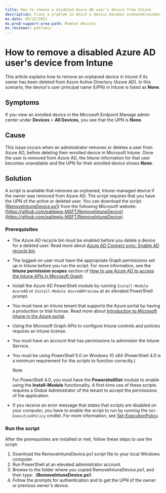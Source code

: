 ```yaml
---
title: How to remove a disabled Azure AD user's device from Intune
description: Fixes a problem in which a device becomes orphaned/unidentifiable if its owner is removed from Azure Active Directory before the device is removed from Microsoft Intune.
ms.date: 09/22/2021
ms.prod-support-area-path: Remove devices
ms.reviewer: patlewis
---
```


# How to remove a disabled Azure AD user's device from Intune

This article explains how to remove an orphaned device in Intune if its owner has been deleted from Azure Active Directory (Azure AD). In this scenario, the device's user principal name (UPN) in Intune is listed as **None**.

## Symptoms

If you view an enrolled device in the Microsoft Endpoint Manage admin center under **Devices** > **All Devices**, you see that the UPN is **None**.

## Cause

This issue occurs when an administrator removes or deletes a user from Azure AD, before deleting their enrolled device in Microsoft Intune. Once the user is removed from Azure AD, the Intune information for that user becomes unavailable and the UPN for their enrolled device shows **None**.

## Solution

A script is available that removes an orphaned, Intune-managed device if the owner was removed from Azure AD. The script requires that you have the UPN of the active or deleted user. You can download the script ([RemoveIntuneDevice.ps1](https://github.com/patlewis-MSFT/RemoveIntuneDevice/blob/master/RemoveIntuneDevice.ps1)) from the following Microsoft website:  
[https://github.com/patlewis-MSFT/RemoveIntuneDevice](https://github.com/patlewis-MSFT/RemoveIntuneDevice)

### Prerequisites

- The Azure AD recycle bin must be enabled before you delete a device for a deleted user. Read more about [Azure AD Connect sync: Enable AD recycle bin](/azure/active-directory/hybrid/how-to-connect-sync-recycle-bin).

- The logged-on user must have the appropriate Graph permissions set up in Intune before you run the script. For more information, see the **Intune permission scopes** section of [How to use Azure AD to access the Intune APIs in Microsoft Graph](/mem/intune/developer/intune-graph-apis#intune-permission-scopes).

- Install the Azure AD PowerShell module by running `Install-Module AzureAD` or `Install-Module AzureADPreview` at an elevated PowerShell prompt.

- You must have an Intune tenant that supports the Azure portal by having a production or trial license. Read more about [Introduction to Microsoft Intune in the Azure portal](/mem/intune/fundamentals/what-is-intune).

- Using the Microsoft Graph APIs to configure Intune controls and policies requires an Intune license.
- You must have an account that has permissions to administer the Intune Service.

- You must be using PowerShell 5.0 on Windows 10 x64 (PowerShell 4.0 is a minimum requirement for the scripts to function correctly.)

    > [!NOTE]
    > For PowerShell 4.0, you must have the **PowershellGet** module to enable using the **Install-Module** functionality. A first-time use of these scripts requires a Global Administrator of the tenant to accept the permissions of the application.

- If you receive an error message that states that scripts are disabled on your computer, you have to enable the script to run by running the `Set-ExecutionPolicy` cmdlet. For more information, see [Set-ExecutionPolicy](/powershell/module/microsoft.powershell.security/set-executionpolicy).

### Run the script

After the prerequisites are installed or met, follow these steps to use the script:

1. Download the RemoveIntuneDevice.ps1 script file to your local Windows computer.
1. Run PowerShell at an elevated administrator account.
1. Browse to the folder where you copied RemoveIntuneDevice.ps1, and then type: **.\RemoveIntuneDevice.ps1**.
1. Follow the prompts for authentication and to get the UPN of the owner or previous owner's device.
